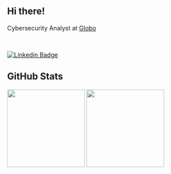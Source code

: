 <h2> Hi there! </h2> 

<p> Cybersecurity Analyst at <a href="https://github.com/globocom">Globo</a></p>
 </br>
 
[![Linkedin Badge](https://img.shields.io/badge/LinkedIn-0077B5?style=for-the-badge&logo=linkedin&logoColor=white&link=https://www.linkedin.com/in/gabrielnov/)](https://www.linkedin.com/in/gabrielnov/)

 
<h2> GitHub Stats </h2>

<div>
 
 <img height="180em" src="https://github-readme-stats-git-masterrstaa-rickstaa.vercel.app/api/top-langs/?username=gabrielnov&theme=tokyonight&layout=compact"/>
 <img height="180em" src="https://github-readme-stats-git-masterrstaa-rickstaa.vercel.app/api?username=gabrielnov&show_icons=true&theme=tokyonight&layout=compact"/>
</div>

